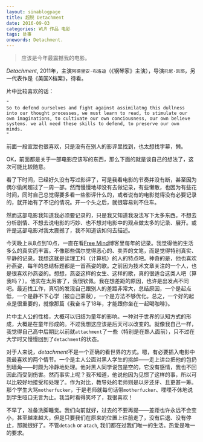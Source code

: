 ```yaml
---
layout: sinablogpage
title: 超脱 Detachment
date: 2016-09-03
categories: WLR 作品 电影
tags: 处事
onewords: Detachment.
---
```

> 应该是今年最震撼我的电影。

*Detachment*, 2011年，主演`阿德里安·布洛迪`（《钢琴家》主演），导演`托尼·凯耶`，另一代表作是《美国X档案》，待看。

片中比较喜欢的话：

    "
    So to defend ourselves and fight against assimilatng this dullness into our thought processes, we must learn to read, to stimulate our own imaginations, to cultivate our own conciousness, our own believe systems. we all need these skills to defend, to preserve our own minds.
    " 

前面一段宣泄也很喜欢，只是没有在别人的影评里找到，也太想找字幕，懒。

OK，前面都是关于一部电影应该写的东西，那么下面的就是谈自己的想法了，这次可能比较随意。

看了下时间，已经好久没有写过影评了，可是我看电影的节奏并没有断，甚至因为偶尔偷闲超过了一周一部。然而慢慢地却没有去做记录，有些懒散，也因为有些花时间，同时自己总觉得要多看一些影评什么的，或者说有的电影觉得没有必要记录的，就开始有了不记的情况。开一个头之后，就很容易刹不住车。

然而这部电影我知道我必须要记录的，只是我又知道我没法写下太多东西。不想去分析剧情、不想去说电影的巧妙、也不想对电影中的观点做太多的记录、展开。或许是这部电影对我太震撼了，我不知道该如何去描述。

今天晚上从8点到10点，一直在看[Free Mind](http://freemind.pluskid.org/)博客里每年的记录。我觉得他的生活多么的真实而丰富。不像那些偶尔觉得恶心的、卖弄的文笔，而是觉得特别真实、平静的记录。我想这就是读理工科（计算机）的人的特点吧。神奇的是，他也喜欢孙燕姿，每年的总结标题都是一首燕姿的歌。之前因为技术文章关注的一个人，也是很喜欢孙燕姿的。想想，燕姿这样的女生、这样的歌，真的很适合这类人吧（算我吗？）。他实在太厉害了，我很钦佩。我在想差距的原因，也许是出发点不同吧。最近找工作，真切的发现自己跟别人的差距非常大，总结原因，一个是起点低，一个是静不下心学（被自己蒙蔽），一个是方法不够优化。总之，一个好的起点是很重要的，就像那篇《我奋斗了18年，才能跟你坐在一起喝咖啡》。

片中主人公的性格，大概可以归结为童年的影响。一种对于世界的认知方式的形成，大概是在童年形成的。不过我想这应该是后天可以改变的。就像我自己一样，我觉得自己高中后期比以前就`attachment`了一些（特别是在熟人面前），只不过在大学时又慢慢回到了`detachment`的状态。

对于人来说，*detachment*不是一个正确的看世界的方式。嗯，有必要插入电影中我最喜欢的两个情节。一个是主人公面对黑人学生的挑衅——走上讲台把他的包扔到墙角——时颇为冷静地处理。他对黑人同学说包是空的，它没有感情，我也不回因此而受到伤害。然而事实上呢？我不知道，他说他因为见惯了这样的事，所以可以比较好地接受和处理了。作为对比，教导处的老师则是以牙还牙、且更甚一筹。那个学生大骂`motherfucker`，于是老师就每句话带`motherfucker`、喋喋不休地说到学生哑口无言为止。我当时看得笑坏了，我很喜欢！

不早了，准备洗脚睡觉。我们向前就好，过去的不要再提——差距也许永远不会变小，甚至越来越大，但是只要我们在原来的位置上往前走了，没有后退、没有停止，那就很好了。不管`detach` or `atach`, 我们都在过我们唯一的生活。热爱是唯一的要求。